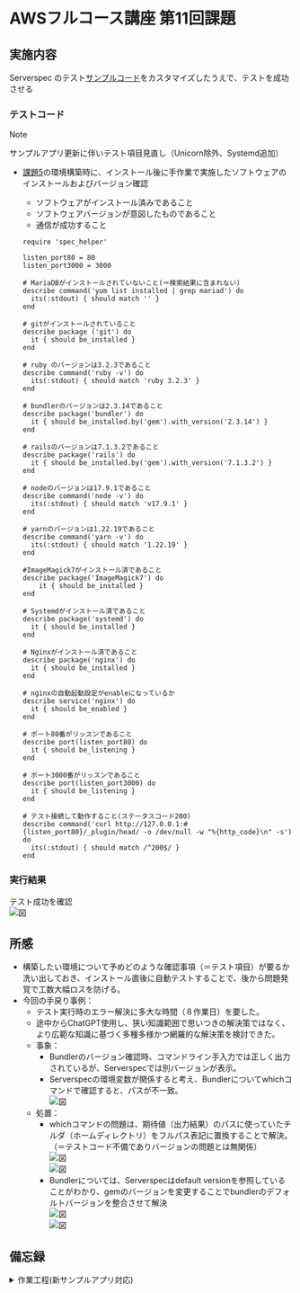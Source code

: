# AWSフルコース講座 第11回課題

## 実施内容

Serverspec のテスト[サンプルコード](https://github.com/MasatoshiMizumoto/raisetech_documents/tree/main/aws/samples/serverspec)をカスタマイズしたうえで、テストを成功させる


### テストコード

> [!NOTE]  
> サンプルアプリ更新に伴いテスト項目見直し（Unicorn除外、Systemd追加）

- [課題5](https://github.com/SUZUKI-Takayuki-0404/RaiseTechAWS/blob/main/lecture05.md)の環境構築時に、インストール後に手作業で実施したソフトウェアのインストールおよびバージョン確認  
  - ソフトウェアがインストール済みであること
  - ソフトウェアバージョンが意図したものであること
  - 通信が成功すること
  
  ```
  require 'spec_helper'
  
  listen_port80 = 80
  listen_port3000 = 3000
  
  # MariaDBがインストールされていないこと(＝検索結果に含まれない)
  describe command('yum list installed | grep mariad') do
    its(:stdout) { should match '' }
  end
  
  # gitがインストールされていること
  describe package ('git') do
    it { should be_installed }
  end
  
  # ruby のバージョンは3.2.3であること
  describe command('ruby -v') do
    its(:stdout) { should match 'ruby 3.2.3' }
  end
  
  # bundlerのバージョンは2.3.14であること
  describe package('bundler') do
    it { should be_installed.by('gem').with_version('2.3.14') }
  end
  
  # railsのバージョンは7.1.3.2であること
  describe package('rails') do
    it { should be_installed.by('gem').with_version('7.1.3.2') }
  end
  
  # nodeのバージョンは17.9.1であること
  describe command('node -v') do
    its(:stdout) { should match 'v17.9.1' }
  end
  
  # yarnのバージョンは1.22.19であること
  describe command('yarn -v') do
    its(:stdout) { should match '1.22.19' }
  end
  
  #ImageMagick7がインストール済であること
  describe package('ImageMagick7') do
      it { should be_installed }
  end
  
  # Systemdがインストール済であること
  describe package('systemd') do
    it { should be_installed }
  end
  
  # Nginxがインストール済であること
  describe package('nginx') do
    it { should be_installed }
  end
  
  # nginxの自動起動設定がenableになっているか
  describe service('nginx') do
    it { should be_enabled }
  end
  
  # ポート80番がリッスンであること
  describe port(listen_port80) do
    it { should be_listening }
  end
  
  # ポート3000番がリッスンであること
  describe port(listen_port3000) do
    it { should be_listening }
  end
  
  # テスト接続して動作すること(ステータスコード200)
  describe command('curl http://127.0.0.1:#{listen_port80}/_plugin/head/ -o /dev/null -w "%{http_code}\n" -s') do
    its(:stdout) { should match /^200$/ }
  end
  ```

### 実行結果

  テスト成功を確認  
  ![図](images_lec11/5-13-1_serverspec_test_ok.PNG)  

## 所感

  - 構築したい環境について予めどのような確認事項（＝テスト項目）が要るか洗い出しておき、インストール直後に自動テストすることで、後から問題発覚で工数大幅ロスを防げる。  
  - 今回の手戻り事例：
    - テスト実行時のエラー解決に多大な時間（８作業日）を要した。
    - 途中からChatGPT使用し、狭い知識範囲で思いつきの解決策ではなく、より広範な知識に基づく多種多様かつ網羅的な解決策を検討できた。  
    - 事象：  
      - Bundlerのバージョン確認時、コマンドライン手入力では正しく出力されているが、Serverspecでは別バージョンが表示。
      - Serverspecの環境変数が関係すると考え、Bundlerについてwhichコマンドで確認すると、パスが不一致。  
        ![図](images_lec11/3-4_test_failed_which_bundle.PNG)  
    - 処置：  
      - whichコマンドの問題は、期待値（出力結果）のパスに使っていたチルダ（ホームディレクトリ）をフルパス表記に置換することで解決。（＝テストコード不備でありバージョンの問題とは無関係）  
        ![図](images_lec11/3-4-2_bundler_path.PNG)  
        ![図](images_lec11/3-4-3_bundler_path_pass.PNG)  
      - Bundlerについては、Serverspecはdefault versionを参照していることがわかり、gemのバージョンを変更することでbundlerのデフォルトバージョンを整合させて解決  
        ![図](images_lec11/3-6_gem_list_bundler.PNG)  
        ![図](images_lec11/3-14-1_gem_update_system.PNG)  


## 備忘録

<details>
<summary>作業工程(新サンプルアプリ対応)</summary>

- MySQL  
  - Maria DBの削除  
    ```
    sudo yum remove -y mariadb-*
    ```
  - MySQLのインストール [参考](https://dev.mysql.com/doc/refman/8.4/en/linux-installation-yum-repo.html)  
    ```
    sudo yum localinstall https://dev.mysql.com/get/mysql84-community-release-el7-1.noarch.rpm
    ```
    ```
    sudo yum install -y mysql-community-server
    ```
    ![図](images_lec11/5-4_install_mysql.PNG)  
    > [!IMPORTANT]
    anyenvの後にインストールしたところ、依存関係によるエラーが発生し解消できなかったので、一からやり直して先にインストール
    ![図](images_lec11/5-4-5_mysql_required_using-option.PNG)  
  - mysql-develのインストール（mysql_configコマンド追加）  
    ```
    sudo yum -y install mysql-devel
    ```
    ![図](images_lec11/5-4-2_instal_mysql-devel.PNG)

- git
  - インストール
    ```
    sudo yum -y install git
    ```

- anyenv
  - rubyのインストール時に必要なパッケージをインストール 
    ```
    sudo yum -y install gcc-c++ glibc-headers openssl-devel readline libyaml-devel readline-devel zlib zlib-devel libffi-devel libxml2 libxslt libxml2-devel libxslt-devel sqlite-devel mysql-server perl-IPC-Cmd
    ```
    ![図](images_lec11/5-5_sudo_yum_install_all.PNG)  
  - anyenvのインストール
    ```
    git clone https://github.com/anyenv/anyenv ~/.anyenv
    ```
    ![図](images_lec11/5-1_install_anyenv.PNG)  
  - 環境変数追加
    ```
    echo 'export PATH="$HOME/.anyenv/bin:$PATH"' >> ~/.bash_profile
    ```
    ```
    source ~/.bash_profile
    ```
    ```
    echo 'export PATH="$HOME/.anyenv/bin:$PATH"' >> ~/.bashrc
    ```
    ```
    source ~/.bashrc
    ```
  - anyenvの初期設定
    ```
    ~/.anyenv/bin/anyenv init
    ```
    ```
    #eval "$(anyenv init -)" を#vimコマンドでファイル末尾に追加
    vim ~/.bash_profile
    ```
    ```
    anyenv install --init
    ```
  - rbenvをインストール
    ```
    anyenv install rbenv
    ```
    ![図](images_lec11/5-2_anyenv_install_rbenv.PNG)  
  - nodenvのインストール
    ```
    anyenv install nodenv
    ```
    ![図](images_lec11/5-3_anyenv_install_nodenv-exec_4SHELL_-l.PNG)  
    ```
    exec $SHELL -l
    ```
  - rbenvをバージョン指定でインストール
    ```
    rbenv install 3.2.3
    ```
    ![図](images_lec11/5-6_installed_ruby323.PNG)  
  - nodenvをバージョン指定でインストール
    ```
    nodenv install 17.9.1
    ```
  - nodenvの環境変数追加
    ```
    echo 'export PATH="$HOME/.nodenv/bin:$PATH"' >> ~/.bashrc
    ```
    ```
    source ~/.bashrc
    ``` 
    ```
    echo 'export PATH="$HOME/.nodenv/bin:$PATH"' >> ~/.bash_profile
    ```
    ```
    source ~/.bash_profile
    ```
  - 初期設定
    ```
    ~/.nodenv/bin/nodenv init
    ```
  - bundlerをバージョン指定でインストール
    ```
    gem update --system 3.3.14
    ```
  - railsのインストール
    ```
    gem install rails -v 7.1.3.2
    ```
    > [!IMPORTANT]
    インストール成功したにもかかわらず、エラー表示が出た場合は、EC2再起動で治る場合あり
    ![図](images_lec11/5-7-1_install_-v_err.PNG)  
    ![図](images_lec11/5-7-2_Reboot_ec2_recover_rails.PNG)  

- yarn
  - yarnをバージョン指定でインストール
    ```
    npm install --location=global yarn@1.22.19
    ```
    ```
    nodenv rehash
    ```
    > [!IMPORTANT]
    bin/devコマンド時に[yarnのエラーが出た場合](https://classic.yarnpkg.com/en/docs/cli/run)は実行
    ![図](images_lec11/5-8-11_bin_dev_err.PNG)  
    ![図](images_lec11/5-8-12_install_yarn.PNG)  
    ```
    yarn install    
    ```

- raisetech-live8-sample-app
  - クローン
    ```
    git clone https://github.com/yuta-ushijima/raisetech-live8-sample-app.git
    ```
    ![図](images_lec11/5-6-1_get_clone.PNG)  
  - database.ymlの設定
    ```
    cd ~/raisetech-live8-sample-app/config
    cp config/database.yml.sample config/database.yml
    vim config/database.yml
    ```
    ![図](images_lec11/5-8-1_config_database_yml.PNG)  
  - RDSのuser \/ password \/ host(エンドポイント) \/ socketパスを更新
    ![図](images_lec11/5-8-8_bin_setup_err_sock.PNG)  
    ![図](images_lec11/5-8-9_database_yml_update_socket.PNG)  
    ![図](images_lec11/5-8-10_bin_setup_ok.PNG)  
  - 初期設定
    ```
    bin/setup
    ```
    ![図](images_lec11/5-8-3_bin_setup_start.PNG)  
    > [!NOTE]
    不足分のパッケージ(sassc2.4.0)のインストールが終わらなくなってしまうブルが発生。  
    追加インストールするパッケージの一つを個別にインストールした後、bin/devコマンドを実行したところ成功
    ![図](images_lec11/5-8-4_freeze_bundle_install_sassc.PNG)  
    ![図](images_lec11/5-8-5_gem_install_sass-rails.PNG)  
  - 起動
    ```
    bin/dev
    ```
    ![図](images_lec11/5-8-2_bin_dev_ok.PNG)  
  - EC2のパブリックIPアドレス：3000番ポートでアプリを開く
    ![図](images_lec11/5-8-13_Listing_fruits_bindev_ok.PNG)  
    アプリは起動しデータ登録可能だが、画像が正しく表示されない  
    ![図](images_lec11/5-9-1_Listing_fruits_bindev_pict_err.PNG)  

- ImageMagic   
  - epelのインストール
    ```
    sudo amazon-linux-extras install epel
    ```
    ![図](images_lec11/5-9-3_amazon-linux-extras_install.PNG)  
    ![図](images_lec11/5-9-4_amazon-linux-extras_install_epel.PNG)  
  - Remi Repositoryのインストール
    ```
    sudo yum install epel-release
    ```
    ```
    sudo rpm -Uvh http://rpms.famillecollet.com/enterprise/remi-release-7.rpm`
    ```
    ![図](images_lec11/5-9-5_install_epel-release_remi.PNG)
  - ImageMagickに必要なその他パッケージのインストール
    ```
    sudo yum install fftw3
    ```
    ![図](images_lec11/5-9-6_install_fftw3.PNG)  
    ```
    sudo yum install libraqm
    ```
    ![図](images_lec11/5-9-7_install_libraqm.PNG)  
    ```
    sudo yum install --enablerepo=remi ImageMagick7 ImageMagick7-devel
    ```
    ![図](images_lec11/5-9-8_installImageMagick7_-devel.PNG)  
  - 以下パッケージも追加
    ```
    sudo yum install vips vips-devel vips-tools
    ```
    ![図](images_lec11/5-9-9_Could_not_open_library_vips_so_42_vips_so_42.PNG)  
    ![図](images_lec11/5-9-10_install_vips_vips-devel_vips-tools.PNG)  
    正しく表示されることを確認
    ![図](images_lec11/5-9-11_Fuite_Listed.PNG)  
  
- systemd
  - 定義ファイル`samples/puma.service`を`/etc/systemd/system`にコピー
    ```
    cd /etc/systemd/system
    sudo cp ~/raisetech-live8-sample-app/samples/puma.service.sample ./puma.service
    ```
    ![図](images_lec11/5-11-1_cp_puma_service.PNG)  
  - 起動
    ```
    sudo systemctl start puma.service
    ```
    ![図](images_lec11/5-11-2_start_puma_service.PNG)  
  - パブリックIPでアクセスしbin/devコマンド無しでアクセスを確認
    ![図](images_lec11/5-11-3_Furuits_Listed_Systemd.PNG)  

- Nginx
  - インストール
    ```
    amazon-linux-extras | grep "nginx"
    ```
    ```
    sudo amazon-linux-extras install nginx1
    ```
    ![図](images_lec11/5-12-0_install_Nginx.PNG)  
  - 起動
    ```
    sudo systemctl start nginx
    ```
    ![図](images_lec11/5-12-1_start_Nginx.PNG)  
    パブリックIPに80番ポートでアクセス
    ![図](images_lec11/5-12-3_port80_Nginx.PNG)  
  - 設定変更
    バーチャルホストの設定を以下ディレクトリにアプリ名.confとして作成  
    ```
    sudo vi /etc/nginx/conf.d/app.conf
    ```
    ![図](images_lec11/5-12-4_touch_appconf.PNG)  
    ![図](images_lec11/5-12-5_puma_socket.PNG)  
    ![図](images_lec11/5-12-6_update_appconf.PNG)  
    Bad Gatewayが表示され、エラーログを確認  
    ![図](images_lec11/5-12-8_badgateway_port80.PNG)  
    Nginxの動作設定  
    ```
    sudo vi /etc/nginx/nginx.conf
    ```
    ![図](images_lec11/5-12-9_nginx_conf_user.PNG)  
    ![図](images_lec11/5-12-10_nginx_conf_user_changed.PNG)  
    パブリックIPでアクセスしアクセスを確認すると、表示が崩れている
    ![図](images_lec11/5-12-11_Furuits_Listed_port80_bad_look.PNG)  
    `config/environments/development.rb`の以下設定追加後、CSS有効化のため以下コマンド実行  
    ```
    bin/rails assets:precompile
    ```
    ![図](images_lec11/5-12-12_update_devlopment_rb.PNG)  
    ![図](images_lec11/5-12-13_bin_rails_assets_precompile.PNG)  
  - 再度確認すると問題なく表示
    ![図](images_lec11/5-12-14_Furuits_Listed_port80.PNG)  

- Serverspec
  - インストール
    ![図](images_lec11/1-1_install_severspec_rake.PNG)  
    ![図](images_lec11/1-2_serverspec-init.PNG)  

- 操作用\/情報確認用コマンド
  - Maria DB（有無確認）  
    ```
    yum list installed | grep mariadb
    ```
  - MySQL
    ```
    sudo systemctl start mysqld
    ```
    ```
    sudo service mysqld stop
    ```
    ```
    systemctl status mysqld.service
    ```
    ```
    mysql --version
    ```
    ![図](images_lec11/5-10-1_mysql_info.PNG)  
    ```
    mysql -u admin -h endpoint -p
    ```
    ![図](images_lec11/5-4-6_mysql_-u_admin_-h_endpoint_-p.PNG)  
  - mysql-devel
    ```
    whereis mysql_config
    ```
    ```
    #sockeetファイルのパス確認
    mysql_config --socket
    ```
    ![図](images_lec11/5-10-2_mysql_config_info.PNG)  
    ```
    mysql_config
    ```
    ![図](images_lec11/5-4-3_mysql_config_listed.PNG)
  - ruby\/bundler\/rails\/node\/yarn
    ```
    gem list ruby
    gem list bundler
    gem list rails
    ```
    ```
    ruby -v
    bundler -v
    rails -v
    node -v
    yarn -v
    ```
  - ImageMagick
    ```
    sudo yum list --enablerepo=remi,epel | grep ImageMagick
    ```
    ![図](images_lec11/5-10-3_anyenvlimagemagick_info.PNG)
  - Systemd
    ```
    sudo systemctl start puma.service
    ```
    ```
    sudo systemctl stop puma.service
    ```
    ```
    systemctl status puma.service
    ```
    EC2インスタンス起動時とあわせた自動起動ON/OFF
    ```
    sudo systemctl enable puma.service
    ```
    ```
    sudo systemctl disable puma.service
    ```
  - Nginx
    ```
    sudo vi /etc/nginx/nginx.conf
    ```
    ```
    sudo vi /etc/nginx/conf.d/app.conf
    ```
    ```
    sudo systemctl start nginx
    ```
    ```
    sudo systemctl stop nginx
    ```
    ```
    systemctl status nginx
    ```
    プログラムの実行ユーザー確認
    ```
    ps aux | grep nginx
    ```
    EC2インスタンス起動時とあわせた自動起動ON/OFF
    ```
    sudo systemctl enable nginx
    ```
    ```
    sudo systemctl disable nginx
    ```
  - エラー時は以下を確認
    ```
    sudo cat /var/log/nginx/error.log
    ```
    ```
    sudo nginx -t    
    ``` 

</details>
